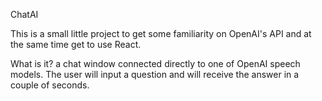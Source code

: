 ChatAI

This is a small little project to get some familiarity on OpenAI's API and at the same time get to use React.

What is it? a chat window connected directly to one of OpenAI speech models. The user will input a question and will receive the answer in a couple of seconds.
